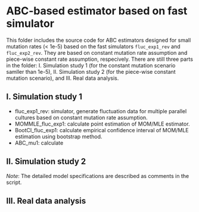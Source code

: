 # ABC-based estimator based on fast simulator
This folder includes the source code for ABC estimators designed for small mutation rates (< 1e-5) based on the fast simulators `fluc_exp1_rev` and `fluc_exp2_rev`. They are based on constant mutation rate assumption and piece-wise constant rate assumption, respecively. There are still three parts in the folder: I. Simulation study 1 (for the constant mutation scenario samller than 1e-5), II. Simulation study 2 (for the piece-wise constant mutation scenario), and III. Real data analysis. 

## I. Simulation study 1
* fluc_exp1_rev: simulator, generate fluctuation data for multiple parallel cultures based on constant mutation rate assumption.
* MOMMLE_fluc_exp1: calculate point estimation of MOM/MLE estimator.
* BootCI_fluc_exp1: calculate empirical confidence interval of MOM/MLE estimation using bootstrap method.
* ABC_mu1: calculate  

## II. Simulation study 2

*Note*: The detailed model specifications are described as comments in the script.    

## III. Real data analysis
